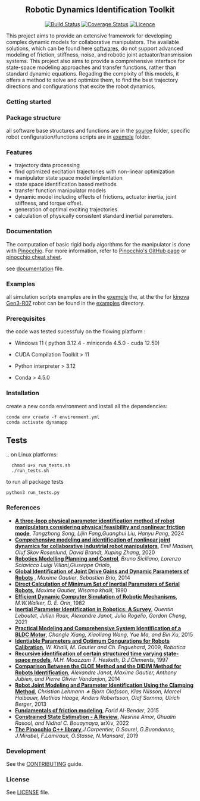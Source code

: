 <div align="center">

## Robotic Dynamics Identification Toolkit
[![Build Status](https://github.com/Justintime50/python-template/workflows/build/badge.svg)](https://github.com/Justintime50/python-template/actions)
[![Coverage Status](https://coveralls.io/repos/github/Justintime50/python-template/badge.svg?branch=main)](https://coveralls.io/github/Justintime50/python-template?branch=main)
[![Licence](https://img.shields.io/github/license/justintime50/python-template)](LICENSE)
</div>

This project aims to provide an extensive framework for developing complex dynamic models for collaborative manipulators. The available solutions, which can be found here [softwares](/docs/README.md), do not support advanced modeling of friction, stiffness, noise, and robotic joint actuator/transmission systems. This project also aims to provide a comprehensive interface for state-space modeling approaches and transfer functions, rather than standard dynamic equations. Regading the complxity of this models, it offers a method to solve and optimize them,  to find the best trajectory directions and  configurations that excite the robot dynamics.
### Getting started

### Package structure
all software base structures and functions are in the [source](/src/) folder, specific robot configuration/functions scripts are in [exemple](/exemple/) folder.
### Features
- trajectory data processing
- find optimized excitation trajectories with non-linear optimization
- manipulator state space model implentation
- state space identification based methods 
- transfer function manipulator models
- dynamic model including effects of frictions, actuator inertia, joint stiffness, and torque offset.
- generation of optimal exciting trajectories.
- calculation of physically consistent standard inertial parameters.
### Documentation
The computation of basic rigid body algorithms for the manipulator is done with [Pinocchio](https://gepettoweb.laas.fr/doc/stack-of-tasks/pinocchio/master/doxygen-html/). For more information, refer to [Pinocchio's GitHub page](https://github.com/stack-of-tasks/pinocchio) or [pinocchio cheat sheet](docs/pinocchio_sheet.pdf).  

see [documentation](docs/README.md) file.
### Examples
all simulation scripts examples are in the [exemple](/exemple/)
 the, at the the for [kinova Gen3-R07](https://www.kinovarobotics.com/uploads/User-Guide-Gen3-R07.pdf) robot can be found in the [examples](exemple/kinova/) directory.
### Prerequisites
the code was tested sucessfuly on the flowing platform : 
  - Windows 11 ( python 3.12.4 - miniconda 4.5.0 - cuda 12.50)

- CUDA Compilation Toolkit > 11
- Python interpreter > 3.12
- Conda > 4.5.0
### Installation 
create a new conda environment and install all the dependencies:  
```shell
conda env create -f environment.yml
conda activate dynamapp
```
## Tests
.. on Linux platforms:
```shell 
  chmod u+x run_tests.sh
  ./run_tests.sh
``` 
to run all package tests 
```shell
python3 run_tests.py 
``` 
### References
- **[A three-loop physical parameter identification method of robot manipulators considering physical feasibility and nonlinear friction mode](https://link.springer.com/article/10.1007/s11071-024-09755-w)**, *Tangzhong Song, Lijin Fang,Guanghui Liu, Hanyu Pang*, 2024
- **[Comprehensive modeling and identification of nonlinear joint dynamics for collaborative industrial robot manipulators](https://www.sciencedirect.com/science/article/pii/S0967066120300988)**, *Emil Madsen, Oluf Skov Rosenlund, David Brandt, Xuping Zhang*, 2020
- **[Robotics Modelling Planning and Control](https://link.springer.com/book/10.1007/978-1-84628-642-1)**, *Bruno Siciliano, Lorenzo Sciavicco Luigi Villani,Giuseppe Oriolo*, 
- **[Global Identification of Joint Drive Gains and Dynamic Parameters of Robots](https://link.springer.com/article/10.1007/s11044-013-9403-6)** , *Maxime Gautier*, *Sebastien Brio*, 2014
- **[Direct Calculation of Minimum Set of Inertial Parameters of Serial Robots](https://ieeexplore.ieee.org/document/56655)**, *Maxime Gautier, Wisama khalil*, 1990
- **[Efficient Dynamic Computer Simulation of Robotic Mechanisms](https://asmedigitalcollection.asme.org/dynamicsystems/article-abstract/104/3/205/428542/Efficient-Dynamic-Computer-Simulation-of-Robotic?redirectedFrom=fulltext)**, *M.W.Walker*, *D. E. Orin*, 1982  
- **[Inertial Parameter Identification in Robotics: A Survey](https://www.mdpi.com/2076-3417/11/9/4303)**, *Quentin Leboutet, Julien Roux, Alexandre Janot, Julio Rogelio, Gordon
Cheng*, 2021
- **[Practical Modeling and Comprehensive System Identification of a BLDC Motor](https://onlinelibrary.wiley.com/doi/10.1155/2015/879581)**, *Changle Xiang, Xiaoliang Wang, Yue Ma, and Bin Xu*, 2015
- **[Identiable Parameters and Optimum Congurations for Robots Calibration](https://www.researchgate.net/publication/232021354_Identifiable_Parameters_and_Optimum_Configurations_for_Robots_Calibration)**, *W. Khalil, M. Gautier and Ch. Enguehard*, 2009, *Robotica*
- **[Recursive identification of certain structured time varying state-space models](https://digital-library.theiet.org/content/journals/10.1049/ip-cta_19971383)**, *M.H. Moazzam T. Hesketh, D.J.Clements*, 1997 
- **[Comparison Between the CLOE Method and the DIDIM Method for Robots Identification](https://ieeexplore.ieee.org/document/6728671)**, *Alexandre Janot, Maxime Gautier, Anthony Jubien, and Pierre Olivier Vandanjon*, 2014
- **[Robot Joint Modeling and Parameter Identification Using the Clamping Method](https://www.sciencedirect.com/science/article/pii/S1474667016343889)**, *Christian Lehmann ∗ Bjorn Olofsson, Klas Nilsson, Marcel Halbauer, Mathias Haage, Anders Robertsson, Olof Sornmo, Ulrich Berger*, 2013
- **[Fundamentals of friction modeling](https://www.researchgate.net/publication/266016929_Fundamentals_of_friction_modeling)**, *Farid Al-Bender*, 2015
- **[Constrained State Estimation - A Review](https://arxiv.org/pdf/1807.03463v3)**, *Nesrine Amor, Ghualm Rasool, and Nidhal C. Bouaynaya*, arXiv, 2022
- **[The Pinocchio C++ library](https://ieeexplore.ieee.org/document/8700380)**,*J.Carpentier, G.Saurel, G.Buondonno, J.Mirabel, F.Lamiraux, O.Stasse, N.Mansard*, 2019

### Development
See the [CONTRIBUTING](CONTRIBUTING.md) guide.
### License
See [LICENSE](LICENSE) file.


